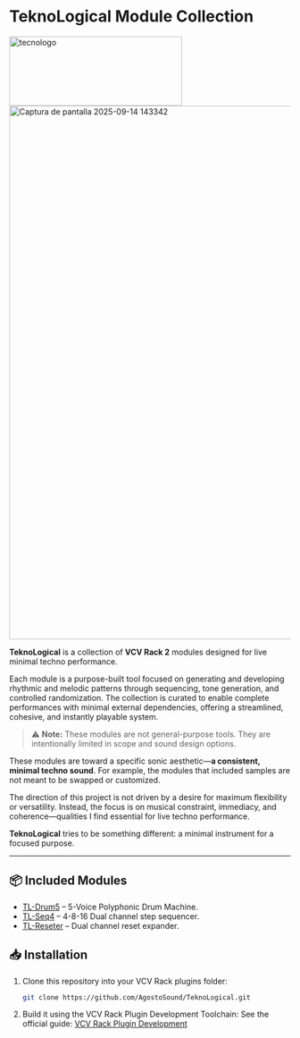 # TeknoLogical Module Collection

<img width="309" height="124" alt="tecnologo" src="https://github.com/user-attachments/assets/3c8063d5-f0b7-4701-8e4d-0dd54f68fb80" />
<img width="1859" height="955" alt="Captura de pantalla 2025-09-14 143342" src="https://github.com/user-attachments/assets/101491ad-32a5-453a-88ed-4014a4d51b29" />

**TeknoLogical** is a collection of **VCV Rack 2** modules designed for live minimal techno performance.

Each module is a purpose-built tool focused on generating and developing rhythmic and melodic patterns through sequencing, tone generation, and controlled randomization. The collection is curated to enable complete performances with minimal external dependencies, offering a streamlined, cohesive, and instantly playable system.

> ⚠️ **Note:** These modules are not general-purpose tools. They are intentionally limited in scope and sound design options.

These modules are toward a specific sonic aesthetic—**a consistent, minimal techno sound**. For example, the modules that included samples are not meant to be swapped or customized.

The direction of this project is not driven by a desire for maximum flexibility or versatility. Instead, the focus is on musical constraint, immediacy, and coherence—qualities I find essential for live techno performance.

**TeknoLogical** tries to be something different: a minimal instrument for a focused purpose.

---

## 📦 Included Modules

- [TL-Drum5](docs/TL-Drum5.md) – 5-Voice Polyphonic Drum Machine.
- [TL-Seq4](docs/TL-Seq4.md) – 4-8-16 Dual channel step sequencer.
- [TL-Reseter](docs/TL-Reseter.md) – Dual channel reset expander.

## 📥 Installation

1. Clone this repository into your VCV Rack plugins folder:
   ```bash
   git clone https://github.com/AgostoSound/TeknoLogical.git
   ```

2. Build it using the VCV Rack Plugin Development Toolchain:
   See the official guide: [VCV Rack Plugin Development](https://vcvrack.com/manual/PluginDevelopmentTutorial)

